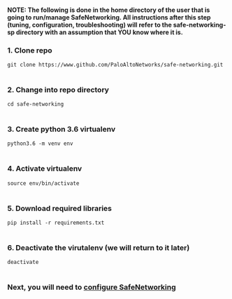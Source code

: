 #### NOTE: The following is done in the home directory of the user that is going to run/manage SafeNetworking.  All instructions after this step (tuning, configuration, troubleshooting) will refer to the safe-networking-sp directory with an assumption that YOU know where it is.  
### 1. Clone repo
```git clone https://www.github.com/PaloAltoNetworks/safe-networking.git```
<br/><br/>
### 2. Change into repo directory
```cd safe-networking```
<br/><br/>
### 3. Create python 3.6 virtualenv
```python3.6 -m venv env```
<br/><br/>
### 4. Activate virtualenv
```source env/bin/activate```
<br/><br/>
### 5. Download required libraries
```pip install -r requirements.txt```
<br/><br/>
### 6. Deactivate the virutalenv (we will return to it later)
```deactivate```
<br/><br/>

### Next, you will need to [configure SafeNetworking](https://github.com/PaloAltoNetworks/safe-networking/wiki/Configuring-SafeNetworking)